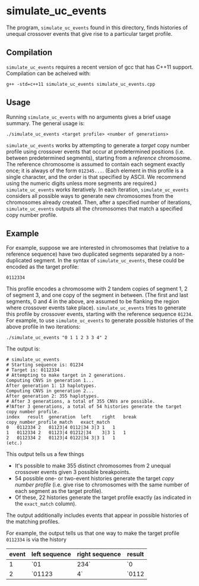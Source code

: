 # simulate_uc_events

The program, `simulate_uc_events` found in this directory, finds histories of unequal crossover events that give rise to a particular target profile.

## Compilation

`simulate_uc_events` requires a recent version of gcc that has C++11 support.  Compilation can be acheived with:
```
g++ -std=c++11 simulate_uc_events simulate_uc_events.cpp
```

## Usage

Running `simulate_uc_events` with no arguments gives a brief usage summary.  The general usage is:
```
./simulate_uc_events <target profile> <number of generations>
```

`simulate_uc_events` works by attempting to generate a *target* copy number profile using crossover events that occur at predetermined positions (i.e. between predetermined segments), starting from a *reference* chromosome.  The reference chromosome is assumed to contain each segment exactly once; it is always of the form `012345...`.  (Each element in this profile is a single character, and the order is that specified by ASCII.  We recommend using the numeric digits unless more segments are required.)  `simulate_uc_events` works iteratively.  In each iteration, `simulate_uc_events` considers all possible ways to generate new chromosomes from the chromosomes already created.  Then, after a specified number of iterations, `simulate_uc_events` outputs all the chromosomes that match a specified copy number profile.

## Example

For example, suppose we are interested in chromosomes that (relative to a reference sequence) have two duplicated segments separated by a non-duplicated segment.  In the syntax of `simulate_uc_events`, these could be encoded as the target profile:
```
0112334
```

This profile encodes a chromosome with 2 tandem copies of segment 1, 2 of segment 3, and one copy of the segment in between.  (The first and last segments, 0 and 4 in the above, are assumed to be flanking the region where crossover events take place).  `simulate_uc_events` tries to generate this profile by crossover events, starting with the reference sequence `01234`.  For example, to use `simulate_uc_events` to generate possible histories of the above profile in two iterations:

```
./simulate_uc_events "0 1 1 2 3 3 4" 2
```
The output is:
```
# simulate_uc_events
# Starting sequence is: 01234
# Target is: 0112334
# Attempting to make target in 2 generations.
Computing CNVS in generation 1...
After generation 1: 13 haplotypes.
Computing CNVS in generation 2...
After generation 2: 355 haplotypes.
# After 3 generations, a total of 355 CNVs are possible.
#?After 3 generations, a total of 54 histories generate the target copy number profile.
index	result	generation	left	right	break	copy_number_profile_match	exact_match
0	0112334	2	01123|4	0112|34	3|3	1	1
1	0112334	2	01123|4	01212|34	3|3	1	1
2	0112334	2	01123|4	0122|34	3|3	1	1
(etc.)

```

This output tells us a few things

* It's possible to make 355 distinct chromosomes from 2 unequal crossover events given 3 possible breakpoints.
* 54 possible one- or two-event histories generate the target *copy number profile* (i.e. give rise to chromosomes with the same number of each segment as the target profile).
* Of these, 22 histories generate the target profile exactly (as indicated in the `exact_match` column).

The output additionally includes events that appear in possible histories of the matching profiles.

For example, the output tells us that one way to make the target profile `0112334` is via the history

| event | left sequence | right sequence | result       |
| --- | ------------- | -------------- | -------------|
| 1 | `01|234` | `0|1234` | `011234` |
| 2 | `01123|4` | `0112|34` | `0112334` |

